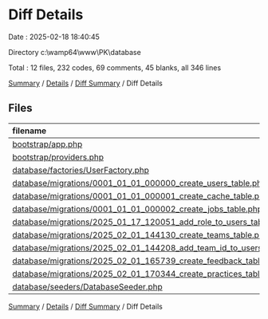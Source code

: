 # Diff Details

Date : 2025-02-18 18:40:45

Directory c:\\wamp64\\www\\PK\\database

Total : 12 files,  232 codes, 69 comments, 45 blanks, all 346 lines

[Summary](results.md) / [Details](details.md) / [Diff Summary](diff.md) / Diff Details

## Files
| filename | language | code | comment | blank | total |
| :--- | :--- | ---: | ---: | ---: | ---: |
| [bootstrap/app.php](/bootstrap/app.php) | PHP | -14 | -2 | -3 | -19 |
| [bootstrap/providers.php](/bootstrap/providers.php) | PHP | -5 | 0 | -2 | -7 |
| [database/factories/UserFactory.php](/database/factories/UserFactory.php) | PHP | 25 | 14 | 6 | 45 |
| [database/migrations/0001\_01\_01\_000000\_create\_users\_table.php](/database/migrations/0001_01_01_000000_create_users_table.php) | PHP | 39 | 6 | 7 | 52 |
| [database/migrations/0001\_01\_01\_000001\_create\_cache\_table.php](/database/migrations/0001_01_01_000001_create_cache_table.php) | PHP | 25 | 6 | 5 | 36 |
| [database/migrations/0001\_01\_01\_000002\_create\_jobs\_table.php](/database/migrations/0001_01_01_000002_create_jobs_table.php) | PHP | 46 | 6 | 6 | 58 |
| [database/migrations/2025\_01\_17\_120051\_add\_role\_to\_users\_table.php](/database/migrations/2025_01_17_120051_add_role_to_users_table.php) | PHP | 19 | 7 | 4 | 30 |
| [database/migrations/2025\_02\_01\_144130\_create\_teams\_table.php](/database/migrations/2025_02_01_144130_create_teams_table.php) | PHP | 19 | 6 | 4 | 29 |
| [database/migrations/2025\_02\_01\_144208\_add\_team\_id\_to\_users\_table.php](/database/migrations/2025_02_01_144208_add_team_id_to_users_table.php) | PHP | 22 | 9 | 5 | 36 |
| [database/migrations/2025\_02\_01\_165739\_create\_feedback\_table.php](/database/migrations/2025_02_01_165739_create_feedback_table.php) | PHP | 21 | 6 | 4 | 31 |
| [database/migrations/2025\_02\_01\_170344\_create\_practices\_table.php](/database/migrations/2025_02_01_170344_create_practices_table.php) | PHP | 21 | 6 | 4 | 31 |
| [database/seeders/DatabaseSeeder.php](/database/seeders/DatabaseSeeder.php) | PHP | 14 | 5 | 5 | 24 |

[Summary](results.md) / [Details](details.md) / [Diff Summary](diff.md) / Diff Details